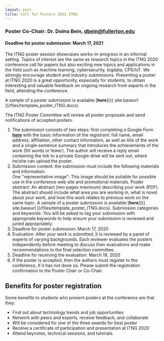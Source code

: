 ```yaml
---
layout: post
title: Call for Posters 2021 ITNG
---
```


### Poster Co-Chair: Dr. Doina Bein, dbein@fullerton.edu
#### Deadline for poster submission: March 17, 2021

The ITNG poster session showcases works-in-progress in an informal setting. Topics of interest are the same as research topics in the ITNG 2020 conference call for papers but also exciting new topics and applications in the field such as machine learning, cybersecurity, bigdata, CPS/IoT. We strongly encourage student and industry submissions. Presenting a poster at ITNG 2020 is a great opportunity, especially for students, to obtain interesting and valuable feedback on ongoing research from experts in the field, attending the conference.

A sample of a poster submission is available [__here__]({{ site.baseurl }}/files/template_poster_ITNG.docx).

The ITNG Poster Committee will review all poster proposals and send notifications of accepted posters. 

1. The submission consists of two steps: first completing a Google Form 
[__here__](http://bit.ly/2hpr3aj)
with the basic information of the registrant: full name, email address, affiliation, other contact information, as well as title of the work and a single‐sentence summary that introduces the achievements of the work (50 words or fewer). The author will receive a reply email containing the link to a private Google drive will be sent out, where he/she can upload the poster. 
2. Submission content: the submission must include the following materials and information:  
One "representative image": This image should be suitable for possible use in the conference web site and promotional materials. 
Poster abstract: An abstract (two pages maximum) describing your work (PDF). The abstract should include what area you are working in, what is novel about your work, and how this work relates to previous work on the same topic. A sample of a poster submission is available [__here__]({{ site.baseurl }}/files/template_poster_ITNG.docx).
Submission categories and keywords: You will be asked to tag your submission with appropriate keywords to help ensure your submission is reviewed and juried appropriately. 
3. Deadline for poster submission: March 17, 2020 
4. Evaluation: After your work is submitted, it is reviewed by a panel of experts of varying backgrounds. Each reviewer evaluates the posters independently before meeting to discuss their evaluations and make recommendations to the final selection committee. 
5. Deadline for receiving the evaluation: March 19, 2020 
6. If the poster is accepted, then the authors must register to the conference, if it has not done so. Please submit the registration confirmation to the Poster Chair or Co-Chair.


## Benefits for poster registration

Some benefits to students who present posters at the conference are that they:
* Find out about technology trends and job opportunities
* Network with peers and experts, receive feedback, and collaborate
* Will be considered for one of the three awards for best poster
* Receive a certificate of participation and presentation at ITNG 2020
* Attend keynotes, technical sessions, and tutorials.
